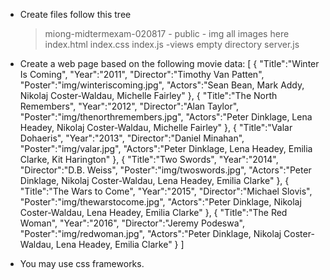 * Create files follow this tree
	> miong-midtermexam-020817
		- public
			- img
				all images here
			index.html
			index.css
			index.js
		-views
			empty directory
		server.js

* Create a web page based on the following movie data:
[
	{
		"Title":"Winter Is Coming",
		"Year":"2011",
		"Director":"Timothy Van Patten",
		"Poster":"img/winteriscoming.jpg",
		"Actors":"Sean Bean, Mark Addy, Nikolaj Coster-Waldau, Michelle Fairley"
	},
	{
		"Title":"The North Remembers",
		"Year":"2012",
		"Director":"Alan Taylor",
		"Poster":"img/thenorthremembers.jpg",
		"Actors":"Peter Dinklage, Lena Headey, Nikolaj Coster-Waldau, Michelle Fairley"
	},
	{
		"Title":"Valar Dohaeris",
		"Year":"2013",
		"Director":"Daniel Minahan",
		"Poster":"img/valar.jpg",
		"Actors":"Peter Dinklage, Lena Headey, Emilia Clarke, Kit Harington"
	},
	{
		"Title":"Two Swords",
		"Year":"2014",
		"Director":"D.B. Weiss",
		"Poster":"img/twoswords.jpg",
		"Actors":"Peter Dinklage, Nikolaj Coster-Waldau, Lena Headey, Emilia Clarke"
	},
	{
		"Title":"The Wars to Come",
		"Year":"2015",
		"Director":"Michael Slovis",
		"Poster":"img/thewarstocome.jpg",
		"Actors":"Peter Dinklage, Nikolaj Coster-Waldau, Lena Headey, Emilia Clarke"
	},
	{
		"Title":"The Red Woman",
		"Year":"2016",
		"Director":"Jeremy Podeswa",
		"Poster":"img/redwoman.jpg",
		"Actors":"Peter Dinklage, Nikolaj Coster-Waldau, Lena Headey, Emilia Clarke"
	}
]

* You may use css frameworks.
